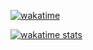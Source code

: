 [![wakatime](https://wakatime.com/badge/user/018ccaed-f2f4-400d-8bb8-c6a5e605381e.svg)](https://wakatime.com/@018ccaed-f2f4-400d-8bb8-c6a5e605381e)

[![wakatime stats](https://github-readme-stats.vercel.app/api/wakatime?username=Enwulf&layout=compact&langs_count=10&hide=Properties,textmate&bg_color=1b2838&title_color=66c0f4&text_color=c7d5e0&icon_color=5aa9e6&border_color=2a475e&hide_border=false)](https://github.com/anuraghazra/github-readme-stats)

